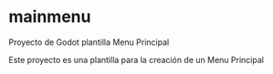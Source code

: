 # mainmenu
Proyecto de Godot plantilla Menu Principal

Este proyecto es una plantilla para la creación de un Menu Principal
